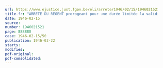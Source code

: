 ```yaml
---
url: https://www.ejustice.just.fgov.be/eli/arrete/1946/02/15/1946021521/justel
title-fr: "ARRETE DU REGENT prorogeant pour une durée limitée la validité temporaire de l'arrêté du 14 décembre 1940 créant l'Office de Renseignements et d'Aide aux Familles des Militaires ( O. R. A. F. ) et celle des arrêtés subséquents le modifiant et le complétant"
date: 1946-02-15
source:
number: 1946021521
page: 888888
case: 1946-02-15/50
publication: 1946-03-22
starts:
modifies:
pdf-original:
pdf-consolidated:
---
```


